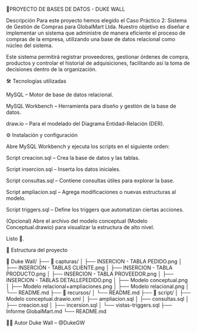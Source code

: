 📘PROYECTO DE BASES DE DATOS - DUKE WALL

Descripción
Para este proyecto hemos elegido el Caso Práctico 2: Sistema de Gestión de Compras para GlobalMart Ltda.
Nuestro objetivo es diseñar e implementar un sistema que administre de manera eficiente el proceso de compras de la empresa, utilizando una base de datos relacional como núcleo del sistema.

Este sistema permitirá registrar proveedores, gestionar órdenes de compra, productos y controlar el historial de adquisiciones, facilitando así la toma de decisiones dentro de la organización.

🛠️ Tecnologías utilizadas

MySQL – Motor de base de datos relacional.

MySQL Workbench – Herramienta para diseño y gestión de la base de datos.

draw.io – Para el modelado del Diagrama Entidad-Relación (DER).

⚙️ Instalación y configuración

Abre MySQL Workbench y ejecuta los scripts en el siguiente orden:

Script creacion.sql – Crea la base de datos y las tablas.

Script insercion.sql – Inserta los datos iniciales.

Script consultas.sql – Contiene consultas útiles para explorar la base.

Script ampliacion.sql – Agrega modificaciones o nuevas estructuras al modelo.

Script triggers.sql – Define los triggers que automatizan ciertas acciones.

(Opcional) Abre el archivo del modelo conceptual (Modelo Conceptual.drawio) para visualizar la estructura de alto nivel.

Listo 🎉.

📂 Estructura del proyecto

📁 Duke Wall/
├── 📂 capturas/
│   ├── INSERCION - TABLA PEDIDO.png
│   ├── INSERCION - TABLAS CLIENTE.png
│   ├── INSERCION - TABLA PRODUCTO.png
│   ├── INSERCION - TABLA PROVEEDOR.png
│   ├── INSERCION - TABLAS DETALLEPEDIDO.png
│   ├── Modelo conceptual.png
│   ├── Modelo relacional+ampliaciones.png
│   ├── Modelo relacional.png
│   └── README.md
├── 📂 recursos/
│   └── README.md
├── 📂 script/
│   ├── Modelo conceptual.drawio.xml
│   ├── ampliacion.sql
│   ├── consultas.sql
│   ├── creacion.sql
│   ├── incersion.sql
│   └── vistas-triggers.sql
├── Informe GlobalMart.md
└── README.md


🙋‍♂️ Autor
Duke Wall – @DukeGW


